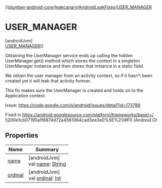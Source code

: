 //[plumber-android-core](../../../../index.md)/[leakcanary](../../index.md)/[AndroidLeakFixes](../index.md)/[USER_MANAGER](index.md)

# USER_MANAGER

[androidJvm]\
[USER_MANAGER](index.md)()

Obtaining the UserManager service ends up calling the hidden UserManager.get() method which stores the context in a singleton UserManager instance and then stores that instance in a static field.

We obtain the user manager from an activity context, so if it hasn't been created yet it will leak that activity forever.

This fix makes sure the UserManager is created and holds on to the Application context.

Issue: https://code.google.com/p/android/issues/detail?id=173789

Fixed in https://android.googlesource.com/platform/frameworks/base/+/ 5200e1cb07190a1f6874d72a4561064cad3ee3e0%5E%21/#F0 (Android O)

## Properties

| Name | Summary |
|---|---|
| [name](../-m-e-d-i-a_-s-e-s-s-i-o-n_-l-e-g-a-c-y_-h-e-l-p-e-r/index.md#-372974862%2FProperties%2F-1073788996) | [androidJvm]<br>val [name](../-m-e-d-i-a_-s-e-s-s-i-o-n_-l-e-g-a-c-y_-h-e-l-p-e-r/index.md#-372974862%2FProperties%2F-1073788996): [String](https://kotlinlang.org/api/latest/jvm/stdlib/kotlin/-string/index.html) |
| [ordinal](../-m-e-d-i-a_-s-e-s-s-i-o-n_-l-e-g-a-c-y_-h-e-l-p-e-r/index.md#-739389684%2FProperties%2F-1073788996) | [androidJvm]<br>val [ordinal](../-m-e-d-i-a_-s-e-s-s-i-o-n_-l-e-g-a-c-y_-h-e-l-p-e-r/index.md#-739389684%2FProperties%2F-1073788996): [Int](https://kotlinlang.org/api/latest/jvm/stdlib/kotlin/-int/index.html) |
